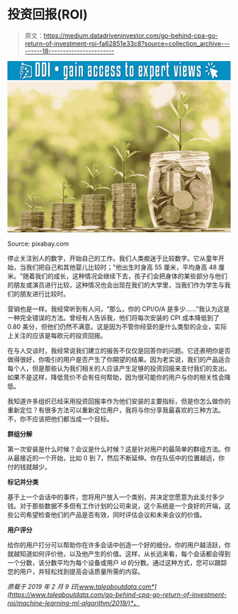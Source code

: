 # 投资回报(ROI)

> 原文：<https://medium.datadriveninvestor.com/go-behind-cpa-go-return-of-investment-roi-fa62851e33c8?source=collection_archive---------18----------------------->

[![](img/8558d682536a7a5795650ac1e75403de.png)](http://www.track.datadriveninvestor.com/1B9E)![](img/832cd863c4ce7e48028954c210978074.png)

Source: pixabay.com

停止关注别人的数字，开始自己的工作。我们人类痴迷于比较数字。它从童年开始，当我们把自己和其他婴儿比较时；"他出生时身高 55 厘米，平均身高 48 厘米。"随着我们的成长，这种情况会继续下去，孩子们会把身体的某些部分与他们的朋友或演员进行比较，这种情况也会出现在我们的大学里，当我们作为学生与我们的朋友进行比较时。

营销也是一样。我经常听到有人问，“那么，你的 CPI/O/A 是多少……”我认为这是一种完全错误的方法。曾经有人告诉我，他们将每次安装的 CPI 成本降低到了 0.80 美分，但他们仍然不满意。这是因为不管你经营的是什么类型的企业，实际上关注的应该是每欧元的投资回报。

在与人交谈时，我经常说我们建立的报告不仅仅是回答你的问题。它还表明你是否做得很好，你吸引的用户是否产生了你期望的结果。因为老实说，我们的产品适合每个人，但是那些认为我们相关的人应该产生足够的投资回报来支付我们的支出。如果不是这样，降低竞价不会有任何帮助，因为很可能你的用户与你的相关性会降低。

我知道许多组织已经采用投资回报率作为他们安装的主要指标，但是你怎么做你的重新定位？有很多方法可以重新定位用户，我将与你分享我最喜欢的三种方法。不，你不应该把他们都当成一个目标。

**群组分解**

第一次安装是什么时候？会议是什么时候？这是针对用户的最简单的群组方法。你从最接近的一个开始，比如 0 到 7，然后不断延伸。你在队伍中的位置越远，你付的钱就越少。

**标记并分类**

基于上一个会话中的事件，您将用户放入一个类别，并决定您愿意为此支付多少钱。对于那些数据不多但有工作计划的公司来说，这个系统是一个良好的开端，这些公司希望检查他们的产品是否有效，同时评估会议和未来会议的价值。

**用户评分**

给你的用户打分可以帮助你在许多会话中创造一个好的细分。你的用户越活跃，你就越知道如何评价他，以及他产生的价值。这样，从长远来看，每个会话都会得到一个分数，该分数平均为每个设备或用户 id 的分数。通过这种方式，您可以跟踪您的用户，并轻松找到提高会话质量所需的内容。

*原载于 2019 年 2 月 9 日*[*www.taleaboutdata.com*](https://www.taleaboutdata.com/go-behind-cpa-go-return-of-investment-roi/machine-learning-ml-algorithm/2019/)*。*